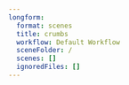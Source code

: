 ```yaml
---
longform:
  format: scenes
  title: crumbs
  workflow: Default Workflow
  sceneFolder: /
  scenes: []
  ignoredFiles: []
---
```

